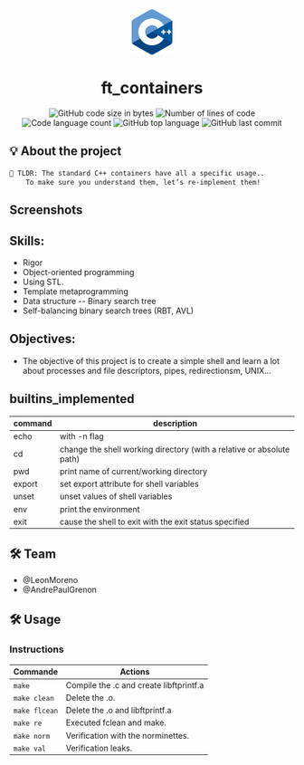 <div align="center">
    <code><img height="80" src="https://raw.githubusercontent.com/LeonMoreno/LeonMoreno/master/img/cpp_logo.png"></code>
</a>

<h1 align="center">
	ft_containers
</h1></div>


<p align="center">
	<img alt="GitHub code size in bytes" src="https://img.shields.io/github/languages/code-size/LeonMoreno/ft_containers?color=lightblue" />
	<img alt="Number of lines of code" src="https://img.shields.io/tokei/lines/github/LeonMoreno/ft_containers?color=critical" />
	<img alt="Code language count" src="https://img.shields.io/github/languages/count/LeonMoreno/ft_containers?color=yellow" />
	<img alt="GitHub top language" src="https://img.shields.io/github/languages/top/LeonMoreno/ft_containers?color=blue" />
	<img alt="GitHub last commit" src="https://img.shields.io/github/last-commit/LeonMoreno/ft_containers?color=green" />
</p>

</p>

## 💡 About the project

	🚀 TLDR: The standard C++ containers have all a specific usage.. 
		To make sure you understand them, let’s re-implement them!

## Screenshots


## Skills:
* Rigor
* Object-oriented programming
* Using STL.
* Template metaprogramming
* Data structure -- Binary search tree
* Self-balancing binary search trees (RBT, AVL)


## Objectives:
* The objective of this project is to create a simple shell and learn a lot about processes and file descriptors, pipes, redirectionsm, UNIX...

## builtins_implemented

| command | description |
|----------------	|----------	|
| echo	| with -n flag |
| cd |	change the shell working directory (with a relative or absolute path) |
| pwd	| print name of current/working directory |
| export | set export attribute for shell variables |
| unset | unset values of shell variables |
| env | print the environment |
| exit | cause the shell to exit with the exit status specified |

## 🛠️ Team
- @LeonMoreno 
- @AndrePaulGrenon

## 🛠️ Usage

### Instructions

 Commande       	|  Actions 	|
|----------------	|----------	|
| `make`      	  | Compile the .c and create libftprintf.a  	|
| `make clean`    | Delete the .o.  	|
| `make flcean`  	| Delete the .o and libftprintf.a  	|
| `make re`     	| Executed fclean and make.  	|
| `make norm`          | Verification with the norminettes. |
| `make val`          | Verification leaks. |
